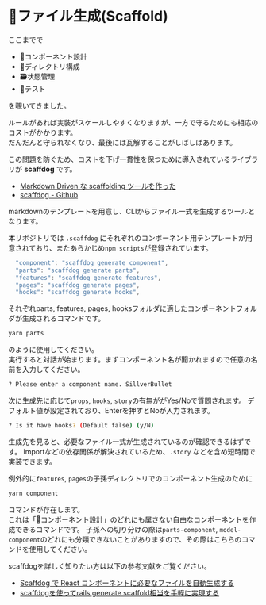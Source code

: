 # 🐶ファイル生成(Scaffold)
ここまでで

* 🧩コンポーネント設計
* 📁ディレクトリ構成
* 🗃️状態管理
* 🧪テスト

を覗いてきました。  

ルールがあれば実装がスケールしやすくなりますが、一方で守るためにも相応のコストがかかります。  
だんだんと守られなくなり、最後には瓦解することがしばしばあります。

この問題を防ぐため、コストを下げ一貫性を保つために導入されているライブラリが **scaffdog** です。
* [Markdown Driven な scaffolding ツールを作った](https://blog.wadackel.me/2019/scaffdog/)
* [scaffdog - Github](https://github.com/cats-oss/scaffdog)

markdownのテンプレートを用意し、CLIからファイル一式を生成するツールとなります。

本リポジトリでは `.scaffdog` にそれぞれのコンポーネント用テンプレートが用意されており、またあらかじめ`npm scripts`が登録されています。
```js
  "component": "scaffdog generate component",
  "parts": "scaffdog generate parts",
  "features": "scaffdog generate features",
  "pages": "scaffdog generate pages",
  "hooks": "scaffdog generate hooks",
```
それぞれparts, features, pages, hooksフォルダに適したコンポーネントフォルダが生成されるコマンドです。
```bash
yarn parts
```
のように使用してください。  
実行すると対話が始まります。まずコンポーネント名が聞かれますので任意の名前を入力してください。
```bash
? Please enter a component name. SillverBullet
```
次に生成先に応じて`props`, `hooks`, `story`の有無ががYes/Noで質問されます。
デフォルト値が設定されており、Enterを押すとNoが入力されます。
```bash
? Is it have hooks? (Default false) (y/N) 
```

生成先を見ると、必要なファイル一式が生成されているのが確認できるはずです。
importなどの依存関係が解決されているため、`.story` などを含め短時間で実装できます。


例外的に`features`, `pages`の子孫ディレクトリでのコンポーネント生成のために
```bash
yarn component
```
コマンドが存在します。  
これは「🧩コンポーネント設計」のどれにも属さない自由なコンポーネントを作成できるコマンドです。
子孫への切り分けの際は`parts-component`, `model-component`のどれにも分類できないことがありますので、その際はこちらのコマンドを使用してください。

scaffdogを詳しく知りたい方は以下の参考文献をご覧ください。
* [Scaffdog で React コンポーネントに必要なファイルを自動生成する](https://shimotsu.hatenablog.com/entry/2022/01/21/192613)
* [scaffdogを使ってrails generate scaffold相当を手軽に実現する](https://zenn.dev/katsumanarisawa/articles/2aeced911e5a0c)
